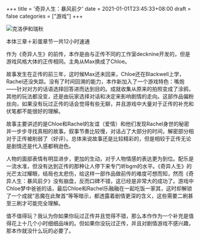 +++
title = '奇异人生：暴风前夕'
date = 2021-01-01T23:45:33+08:00
draft = false
categories = ["游戏"]
+++

![克洛伊和瑞秋](https://cdn.jsdelivr.net/gh/aahowe/image@main/lisb1.jpeg)

本体三章＋彩蛋章节一共12小时速通

作为《奇异人生》的前传，本作是由与正传不同的工作室decknine开发的，但是游戏风格大体的正传相同。主角从Max换成了Chloe。

故事发生在正传的前三年，这时候Max还未回来，Chloe还在Blackwell上学，Rachel还没失踪。没有了时间回溯的能力，本作新加入了一个游戏特色：嘴炮——针对对方的话语选择回答进而达到目的。成就收集从原来的拍照变成了涂鸦，其他的玩法都没变，还是由玩家选择对话和决定来影响剧情的走向。这部作品偏粉丝向，如果没有玩过正传的话会觉得有些无聊，并且游戏中大量对于正传的补充和伏笔都不能很好的理解。

故事主要讲述的是Chloe和Rachel的友谊（爱情）和他们发现Rachel身世的秘密并一步步寻找真相的故事。叙事节奏比较慢，对话占了大部分的时间，解密部分相对于正传被削弱了（好评）。总体来说故事还是比较精彩的，但是相较于正传无论是剧情还是代入感都稍逊色。

人物的面部表情有明显进步，更加的生动，对于人物情感的表达更为到位。配乐是一流水准，但没有达到正传的那种让人停下来专门听bgm的水平。《奇异人生》的光芒太过耀眼，结局也太悲伤，给这样一部作品做前传的难度可想而知，然而《奇异人生：暴风前夕》没有崩盘，反而口碑不错，这已经是非常大的成功了。游戏中Chloe梦中爸爸的话，最后Chloe和Rachel乐融融在一起吃饭一家其，这时却解锁了一个成就“恶魔在此聚首”等等暗示，都透露着剧情更深的含义，这些需要二刷甚至三刷才可能完全理解。

值不值得玩？我认为你如果你玩过正传并且觉得不错，那么本作作为一个补充是值得花上十几个小时细细品味的。但如果你没玩过正传，并且对剧情游戏不感兴趣，那本作就没什么玩的必要了。


